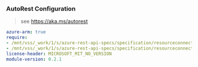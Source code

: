 ### AutoRest Configuration

> see https://aka.ms/autorest

``` yaml
azure-arm: true
require:
- /mnt/vss/_work/1/s/azure-rest-api-specs/specification/resourceconnector/resource-manager/readme.md
- /mnt/vss/_work/1/s/azure-rest-api-specs/specification/resourceconnector/resource-manager/readme.go.md
license-header: MICROSOFT_MIT_NO_VERSION
module-version: 0.2.1

```